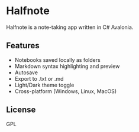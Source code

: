 # Halfnote
Halfnote is a note-taking app written in C# Avalonia.  

## Features
- Notebooks saved locally as folders
- Markdown syntax highlighting and preview
- Autosave
- Export to .txt or .md
- Light/Dark theme toggle
- Cross-platform (Windows, Linux, MacOS)



## License
GPL